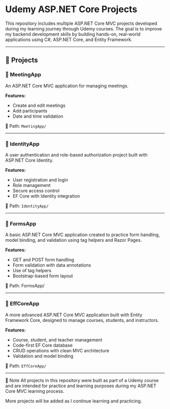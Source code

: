 # Udemy ASP.NET Core Projects

This repository includes multiple ASP.NET Core MVC projects developed during my learning journey through Udemy courses. The goal is to improve my backend development skills by building hands-on, real-world applications using C#, ASP.NET Core, and Entity Framework.

---

## 📂 Projects

### 🔹 MeetingApp
An ASP.NET Core MVC application for managing meetings.

**Features:**
- Create and edit meetings
- Add participants
- Date and time validation

📁 Path: `MeetingApp/`

---
### 🔹 IdentityApp
A user authentication and role-based authorization project built with ASP.NET Core Identity.

**Features:**
- User registration and login
- Role management
- Secure access control
- EF Core with Identity integration

📁 Path: `IdentityApp/`

---
### 🔹 FormsApp
A basic ASP.NET Core MVC application created to practice form handling, model binding, and validation using tag helpers and Razor Pages.

**Features:**
- GET and POST form handling
- Form validation with data annotations
- Use of tag helpers
- Bootstrap-based form layout

📁 Path: FormsApp/

---
### 🔹 EffCoreApp  
A more advanced ASP.NET Core MVC application built with Entity Framework Core, designed to manage courses, students, and instructors.

**Features:**
- Course, student, and teacher management
- Code-first EF Core database
- CRUD operations with clean MVC architecture
- Validation and model binding

📁 Path: `EffCoreApp/`


-----------------------------------------------------------------------------------
📝 Note
All projects in this repository were built as part of a Udemy course and are intended for practice and learning purposes during my ASP.NET Core MVC learning process.


More projects will be added as I continue learning and practicing.
